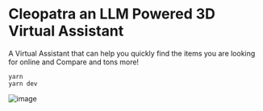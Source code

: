 # Cleopatra an LLM Powered 3D Virtual Assistant
A Virtual Assistant that can help you quickly find the items you are looking for online and Compare and tons more!

```
yarn
yarn dev
```


![image](https://github.com/Shaburu/r3f-vite-starter/assets/67481819/3e1e5e35-1709-47d5-ada6-87e51cadb06e)
